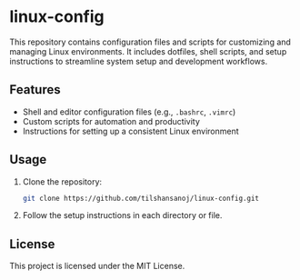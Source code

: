 # linux-config

This repository contains configuration files and scripts for customizing and managing Linux environments. It includes dotfiles, shell scripts, and setup instructions to streamline system setup and development workflows.

## Features

- Shell and editor configuration files (e.g., `.bashrc`, `.vimrc`)
- Custom scripts for automation and productivity
- Instructions for setting up a consistent Linux environment

## Usage

1. Clone the repository:
    ```sh
    git clone https://github.com/tilshansanoj/linux-config.git
    ```
2. Follow the setup instructions in each directory or file.

## License

This project is licensed under the MIT License.